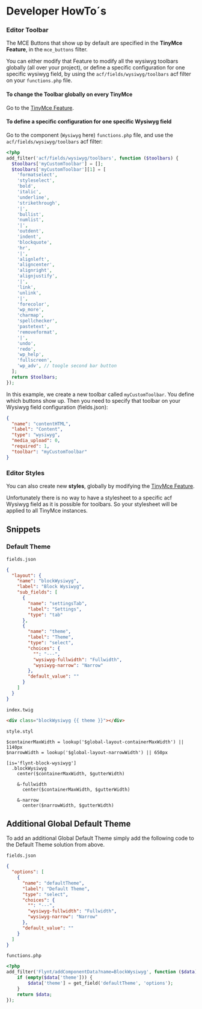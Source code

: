 # Developer HowTo´s

### Editor Toolbar

The MCE Buttons that show up by default are specified in the **TinyMce Feature**, in the `mce_buttons` filter.

You can either modify that Feature to modify all the wysiwyg toolbars globally (all over your project), or define a specific configuration for one specific wysiwyg field, by using the `acf/fields/wysiwyg/toolbars` acf filter on your `functions.php` file.

#### To change the Toolbar globally on every TinyMce
Go to the [TinyMce Feature](../../Features/TinyMce/README.md).

#### To define a specific configuration for one specific Wysiwyg field
Go to the  component (`Wysiwyg` here) `functions.php` file, and use the `acf/fields/wysiwyg/toolbars` acf filter:

```php
<?php
add_filter('acf/fields/wysiwyg/toolbars', function ($toolbars) {
  $toolbars['myCustomToolbar'] = [];
  $toolbars['myCustomToolbar'][1] = [
    'formatselect',
    'styleselect',
    'bold',
    'italic',
    'underline',
    'strikethrough',
    '|',
    'bullist',
    'numlist',
    '|',
    'outdent',
    'indent',
    'blockquote',
    'hr',
    '|',
    'alignleft',
    'aligncenter',
    'alignright',
    'alignjustify',
    '|',
    'link',
    'unlink',
    '|',
    'forecolor',
    'wp_more',
    'charmap',
    'spellchecker',
    'pastetext',
    'removeformat',
    '|',
    'undo',
    'redo',
    'wp_help',
    'fullscreen',
    'wp_adv', // toogle second bar button
  ];
  return $toolbars;
});
```

In this example, we create a new toolbar called `myCustomToolbar`. You define which buttons show up. Then you need to specify that toolbar on your Wysiwyg field configuration (fields.json):

```json
{
  "name": "contentHTML",
  "label": "Content",
  "type": "wysiwyg",
  "media_upload": 0,
  "required": 1,
  "toolbar": "myCustomToolbar"
}
```

### Editor Styles

You can also create new **styles**, globally by modifying the [TinyMce Feature](../../Features/TinyMce/README.md).

Unfortunately there is no way to have a stylesheet to a specific acf Wysiwyg field as it is possible for toolbars. So your stylesheet will be applied to all TinyMce instances.


## Snippets
### Default Theme

`fields.json`
```json
{
  "layout": {
    "name": "blockWysiwyg",
    "label": "Block Wysiwyg",
    "sub_fields": [
      {
        "name": "settingsTab",
        "label": "Settings",
        "type": "tab"
      },
      {
        "name": "theme",
        "label": "Theme",
        "type": "select",
        "choices": {
          "": "---",
          "wysiwyg-fullwidth": "Fullwidth",
          "wysiwyg-narrow": "Narrow"
        },
        "default_value": ""
      }
    ]
  }
}
```

`index.twig`
```html
<div class="blockWysiwyg {{ theme }}"></div>
```

`style.styl`
```stylus
$containerMaxWidth = lookup('$global-layout-containerMaxWidth') || 1140px
$narrowWidth = lookup('$global-layout-narrowWidth') || 650px

[is='flynt-block-wysiwyg']
  .blockWysiwyg
    center($containerMaxWidth, $gutterWidth)

    &-fullwidth
      center($containerMaxWidth, $gutterWidth)

    &-narrow
      center($narrowWidth, $gutterWidth)
```

## Additional Global Default Theme

To add an additional Global Default Theme simply add the following code to the Default Theme solution from above.

`fields.json`
```json
{
  "options": [
    {
      "name": "defaultTheme",
      "label": "Default Theme",
      "type": "select",
      "choices": {
        "": "---",
        "wysiwyg-fullwidth": "Fullwidth",
        "wysiwyg-narrow": "Narrow"
      },
      "default_value": ""
    }
  ]
}
```

`functions.php`
```php
<?php
add_filter('Flynt/addComponentData?name=BlockWysiwyg', function ($data) {
    if (empty($data['theme'])) {
        $data['theme'] = get_field('defaultTheme', 'options');
    }
    return $data;
});
```
